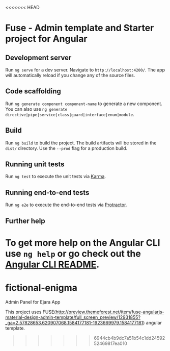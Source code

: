 <<<<<<< HEAD
# Fuse - Admin template and Starter project for Angular

## Development server

Run `ng serve` for a dev server. Navigate to `http://localhost:4200/`. The app will automatically reload if you change any of the source files.

## Code scaffolding

Run `ng generate component component-name` to generate a new component. You can also use `ng generate directive|pipe|service|class|guard|interface|enum|module`.

## Build

Run `ng build` to build the project. The build artifacts will be stored in the `dist/` directory. Use the `--prod` flag for a production build.

## Running unit tests

Run `ng test` to execute the unit tests via [Karma](https://karma-runner.github.io).

## Running end-to-end tests

Run `ng e2e` to execute the end-to-end tests via [Protractor](http://www.protractortest.org/).

## Further help

To get more help on the Angular CLI use `ng help` or go check out the [Angular CLI README](https://github.com/angular/angular-cli/blob/master/README.md).
=======
# fictional-enigma
Admin Panel for Ejara App

This project uses FUSE(http://preview.themeforest.net/item/fuse-angularjs-material-design-admin-template/full_screen_preview/12931855?_ga=2.57828653.620907068.1584177181-1923669979.1584177181) angular template.
>>>>>>> 6944cb4b9dc7a51b54c1dd2459252469817ea010
